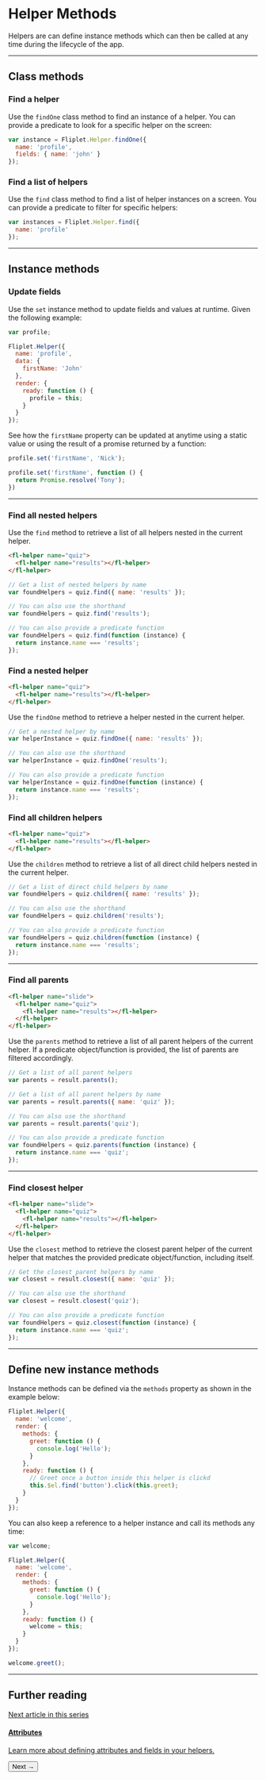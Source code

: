 # Helper Methods

Helpers are can define instance methods which can then be called at any time during the lifecycle of the app.

---

## Class methods

### Find a helper

Use the `findOne` class method to find an instance of a helper. You can provide a predicate to look for a specific helper on the screen:

```js
var instance = Fliplet.Helper.findOne({
  name: 'profile',
  fields: { name: 'john' }
});
```

### Find a list of helpers

Use the `find` class method to find a list of helper instances on a screen. You can provide a predicate to filter for specific helpers:

```js
var instances = Fliplet.Helper.find({
  name: 'profile'
});
```

---

## Instance methods

### Update fields

Use the `set` instance method to update fields and values at runtime. Given the following example:

```js
var profile;

Fliplet.Helper({
  name: 'profile',
  data: {
    firstName: 'John'
  },
  render: {
    ready: function () {
      profile = this;
    }
  }
});
```

See how the `firstName` property can be updated at anytime using a static value or using the result of a promise returned by a function:

```js
profile.set('firstName', 'Nick');

profile.set('firstName', function () {
  return Promise.resolve('Tony');
})
```

---

### Find all nested helpers

Use the `find` method to retrieve a list of all helpers nested in the current helper.

```html
<fl-helper name="quiz">
  <fl-helper name="results"></fl-helper>
</fl-helper>
```

```js
// Get a list of nested helpers by name
var foundHelpers = quiz.find({ name: 'results' });

// You can also use the shorthand
var foundHelpers = quiz.find('results');

// You can also provide a predicate function
var foundHelpers = quiz.find(function (instance) {
  return instance.name === 'results';
});
```

### Find a nested helper

```html
<fl-helper name="quiz">
  <fl-helper name="results"></fl-helper>
</fl-helper>
```

Use the `findOne` method to retrieve a helper nested in the current helper.

```js
// Get a nested helper by name
var helperInstance = quiz.findOne({ name: 'results' });

// You can also use the shorthand
var helperInstance = quiz.findOne('results');

// You can also provide a predicate function
var helperInstance = quiz.findOne(function (instance) {
  return instance.name === 'results';
});
```

### Find all children helpers

```html
<fl-helper name="quiz">
  <fl-helper name="results"></fl-helper>
</fl-helper>
```

Use the `children` method to retrieve a list of all direct child helpers nested in the current helper.

```js
// Get a list of direct child helpers by name
var foundHelpers = quiz.children({ name: 'results' });

// You can also use the shorthand
var foundHelpers = quiz.children('results');

// You can also provide a predicate function
var foundHelpers = quiz.children(function (instance) {
  return instance.name === 'results';
});
```

---

### Find all parents

```html
<fl-helper name="slide">
  <fl-helper name="quiz">
    <fl-helper name="results"></fl-helper>
  </fl-helper>
</fl-helper>
```

Use the `parents` method to retrieve a list of all parent helpers of the current helper. If a predicate object/function is provided, the list of parents are filtered accordingly.

```js
// Get a list of all parent helpers
var parents = result.parents();

// Get a list of all parent helpers by name
var parents = result.parents({ name: 'quiz' });

// You can also use the shorthand
var parents = result.parents('quiz');

// You can also provide a predicate function
var foundHelpers = quiz.parents(function (instance) {
  return instance.name === 'quiz';
});
```

---

### Find closest helper

```html
<fl-helper name="slide">
  <fl-helper name="quiz">
    <fl-helper name="results"></fl-helper>
  </fl-helper>
</fl-helper>
```

Use the `closest` method to retrieve the closest parent helper of the current helper that matches the provided predicate object/function, including itself.

```js
// Get the closest parent helpers by name
var closest = result.closest({ name: 'quiz' });

// You can also use the shorthand
var closest = result.closest('quiz');

// You can also provide a predicate function
var foundHelpers = quiz.closest(function (instance) {
  return instance.name === 'quiz';
});
```

---

## Define new instance methods

Instance methods can be defined via the `methods` property as shown in the example below:

```js
Fliplet.Helper({
  name: 'welcome',
  render: {
    methods: {
      greet: function () {
        console.log('Hello');
      }
    },
    ready: function () {
      // Greet once a button inside this helper is clickd
      this.$el.find('button').click(this.greet);
    }
  }
});
```

You can also keep a reference to a helper instance and call its methods any time:

```js
var welcome;

Fliplet.Helper({
  name: 'welcome',
  render: {
    methods: {
      greet: function () {
        console.log('Hello');
      }
    },
    ready: function () {
      welcome = this;
    }
  }
});

welcome.greet();
```

---

## Further reading

<section class="blocks alt">
  <a class="bl two" href="fields.html">
    <div>
      <span class="pin">Next article in this series</span>
      <h4>Attributes</h4>
      <p>Learn more about defining attributes and fields in your helpers.</p>
      <button>Next &rarr;</button>
    </div>
  </a>
</section>
